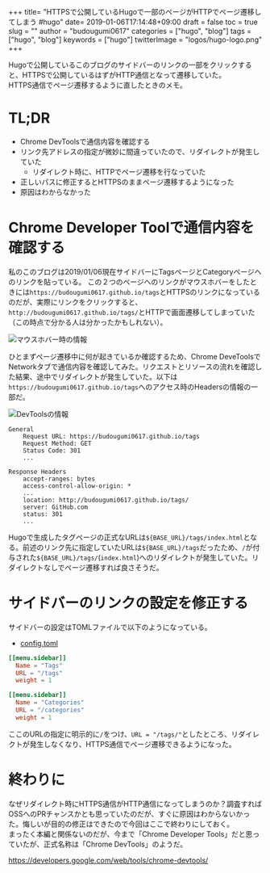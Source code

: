 +++
title= "HTTPSで公開しているHugoで一部のページがHTTPでページ遷移してしまう #hugo"
date= 2019-01-06T17:14:48+09:00
draft = false
toc = true
slug = ""
author = "budougumi0617"
categories = ["hugo", "blog"]
tags = ["hugo", "blog"]
keywords = ["hugo"]
twitterImage = "logos/hugo-logo.png"
+++

Hugoで公開しているこのブログのサイドバーのリンクの一部をクリックすると、HTTPSで公開しているはずがHTTP通信となって遷移していた。  
HTTPS通信でページ遷移するように直したときのメモ。

<!--more-->

# TL;DR
- Chrome DevToolsで通信内容を確認する
- リンク先アドレスの指定が微妙に間違っていたので、リダイレクトが発生していた
  - リダイレクト時に、HTTPでページ遷移を行なっていた
- 正しいパスに修正するとHTTPSのままページ遷移するようになった
- 原因はわからなかった

# Chrome Developer Toolで通信内容を確認する
私のこのブログは2019/01/06現在サイドバーにTagsページとCategoryページへのリンクを貼っている。
この２つのページへのリンクがマウスホバーをしたときには`https://budougumi0617.github.io/tags`とHTTPSのリンクになっているのだが、実際にリンクをクリックすると、`http://budougumi0617.github.io/tags/`とHTTPで画面遷移してしまっていた（この時点で分かる人は分かったかもしれない）。

![マウスホバー時の情報](/2019/01/06-hover-information.png)


ひとまずページ遷移中に何が起きているか確認するため、Chrome DeveToolsでNetworkタブで通信内容を確認してみた。リクエストとリソースの流れを確認した結果、途中でリダイレクトが発生していた。以下は`https://budougumi0617.github.io/tags`へのアクセス時のHeadersの情報の一部だ。

![DevToolsの情報](/2019/01/06-devtools.png)

```
General
    Request URL: https://budougumi0617.github.io/tags
    Request Method: GET
    Status Code: 301
    ...

Response Headers
    accept-ranges: bytes
    access-control-allow-origin: *
    ...
    location: http://budougumi0617.github.io/tags/
    server: GitHub.com
    status: 301
    ...
```

Hugoで生成したタグページの正式なURLは`${BASE_URL}/tags/index.html`となる。前述のリンク先に指定していたURLは`${BASE_URL}/tags`だったため、`/`が付与された`${BASE_URL}/tags/`(`index.html`)へのリダイレクトが発生していた。リダイレクトなしでページ遷移すれば良さそうだ。

# サイドバーのリンクの設定を修正する
サイドバーの設定はTOMLファイルで以下のようになっている。

- [config.toml](https://github.com/budougumi0617/blog/blob/0e74c26179d16d343c8f98f9dd65a3b7102ea6ca/config.toml#L118-L126)

```toml
[[menu.sidebar]]
  Name = "Tags"
  URL = "/tags"
  weight = 1

[[menu.sidebar]]
  Name = "Categories"
  URL = "/categories"
  weight = 1
```

ここのURLの指定に明示的に`/`をつけ、`URL = "/tags/"`としたところ、リダイレクトが発生しなくなり、HTTPS通信でページ遷移できるようになった。

# 終わりに
なぜリダイレクト時にHTTPS通信がHTTP通信になってしまうのか？調査すればOSSへのPRチャンスかとも思っていたのだが、すぐに原因はわからないかった。悔しいが目的の修正はできたので今回はここで終わりにしておく。  
まったく本編と関係ないのだが、今まで「Chrome Developer Tools」だと思っていたが、正式名称は「Chrome DevTools」のようだ。

https://developers.google.com/web/tools/chrome-devtools/

